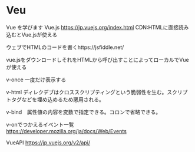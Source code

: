 # Veu
Vue を学びます
Vue.js https://jp.vuejs.org/index.html
CDN:HTMLに直接読み込むとVue.jsが使える

ウェブでHTMLのコードを書くhttps://jsfiddle.net/

vue.jsをダウンロードしそれをHTMLから呼び出すことによってローカルでVueが使える

v-once 一度だけ表示する

v-html ディレクデブはクロススクリプティングという脆弱性を生む。スクリプトタグなどを埋め込めるため悪用される。

v-bind　属性値の内容を変数で指定できる。コロンで省略できる。

v-onでつかえるイベント一覧
https://developer.mozilla.org/ja/docs/Web/Events

VueAPI
https://jp.vuejs.org/v2/api/